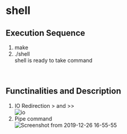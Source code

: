 # shell

## Execution Sequence
1. make
2. ./shell </br>
shell is ready to take command

</br>

## Functinalities and Description
1. IO Redirection > and >> </br>
![io](https://user-images.githubusercontent.com/28507452/71474130-1a070480-2800-11ea-957f-3aa161131e83.png)
2. Pipe command </br>
![Screenshot from 2019-12-26 16-55-55](https://user-images.githubusercontent.com/28507452/71474335-fc866a80-2800-11ea-995e-bff5ab62791b.png)

